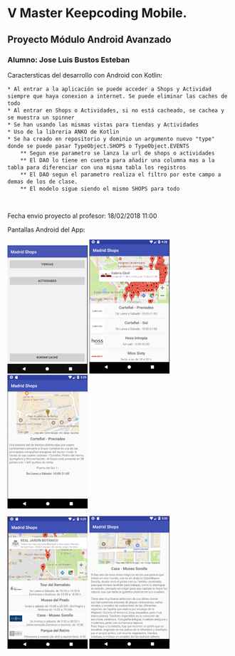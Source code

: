 # V Master Keepcoding Mobile.
## Proyecto Módulo Android Avanzado
### Alumno: Jose Luis Bustos Esteban

Caractersticas del desarrollo con Android con Kotlin:

    * Al entrar a la aplicación se puede acceder a Shops y Actividad siempre que haya conexion a internet. Se puede eliminar las caches de todo
    * Al entrar en Shops o Actividades, si no está cacheado, se cachea y se muestra un spinner  
    * Se han usando las mismas vistas para tiendas y Actividades
    * Uso de la libreria ANKO de Kotlin
    * Se ha creado en repositorio y dominio un argumento nuevo "type" donde se puede pasar TypeObject.SHOPS o TypeObject.EVENTS
        ** Segun ese parametro se lanza la url de shops o actividades
        ** El DAO lo tiene en cuenta para añadir una columna mas a la tabla para diferenciar con una misma tabla los registros
        ** El DAO segun el parametro realiza el filtro por este campo a demas de los de clase.
        ** El modelo sigue siendo el mismo SHOPS para todo
    
   

Fecha envio proyecto al profesor: 18/02/2018 11:00


Pantallas Android del App:

<img src="https://github.com/joselbe1976/kcandroidproyectadvance/blob/master/imagesGit/menu.png" width="180"/> <img src="https://github.com/joselbe1976/kcandroidproyectadvance/blob/master/imagesGit/shops.png" width="180"/> <img src="https://github.com/joselbe1976/kcandroidproyectadvance/blob/master/imagesGit/shopsdetail.png" width="180"/> 

<img src="https://github.com/joselbe1976/kcandroidproyectadvance/blob/master/imagesGit/eventos.png" width="180"/> <img src="https://github.com/joselbe1976/kcandroidproyectadvance/blob/master/imagesGit/evetnosDetail.png" width="180"/> 
